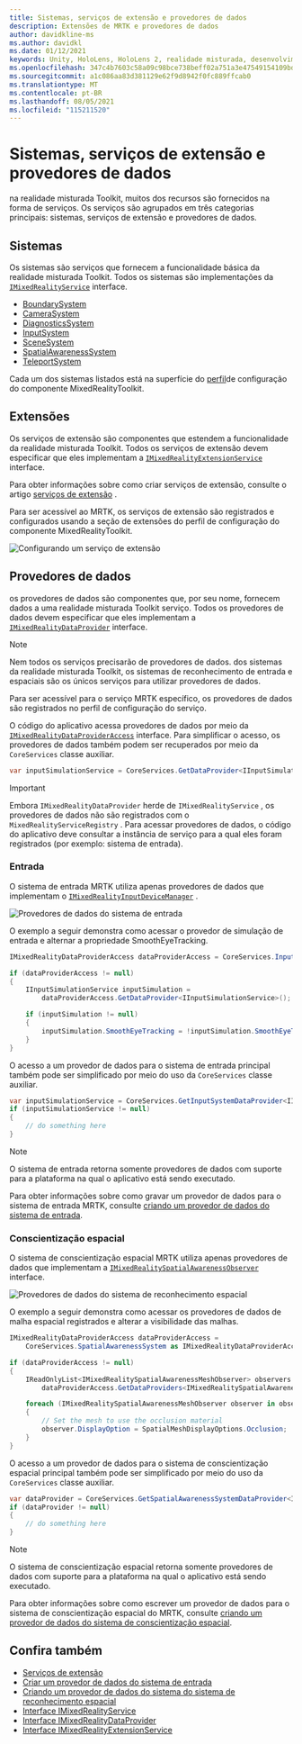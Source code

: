 ```yaml
---
title: Sistemas, serviços de extensão e provedores de dados
description: Extensões de MRTK e provedores de dados
author: davidkline-ms
ms.author: davidkl
ms.date: 01/12/2021
keywords: Unity, HoloLens, HoloLens 2, realidade misturada, desenvolvimento, MRTK, extensões do sistema,
ms.openlocfilehash: 347c4b7603c58a09c98bce738beff02a751a3e47549154109bd2b661ba13e9a6
ms.sourcegitcommit: a1c086aa83d381129e62f9d8942f0fc889ffcab0
ms.translationtype: MT
ms.contentlocale: pt-BR
ms.lasthandoff: 08/05/2021
ms.locfileid: "115211520"
---
```

# <a name="systems-extension-services-and-data-providers"></a>Sistemas, serviços de extensão e provedores de dados

na realidade misturada Toolkit, muitos dos recursos são fornecidos na forma de serviços. Os serviços são agrupados em três categorias principais: sistemas, serviços de extensão e provedores de dados.

## <a name="systems"></a>Sistemas

Os sistemas são serviços que fornecem a funcionalidade básica da realidade misturada Toolkit. Todos os sistemas são implementações da [`IMixedRealityService`](xref:Microsoft.MixedReality.Toolkit.IMixedRealityService) interface.

- [BoundarySystem](../features/boundary/boundary-system-getting-started.md)
- [CameraSystem](../features/camera-system/camera-system-overview.md)
- [DiagnosticsSystem](../features/diagnostics/diagnostics-system-getting-started.md)
- [InputSystem](../features/input/overview.md)
- [SceneSystem](../features/scene-system/scene-system-getting-started.md)
- [SpatialAwarenessSystem](../features/spatial-awareness/spatial-awareness-getting-started.md)
- [TeleportSystem](../features/teleport-system/teleport-system.md)

Cada um dos sistemas listados está na superfície do [perfil](../features/profiles/profiles.md)de configuração do componente MixedRealityToolkit.

## <a name="extensions"></a>Extensões

Os serviços de extensão são componentes que estendem a funcionalidade da realidade misturada Toolkit. Todos os serviços de extensão devem especificar que eles implementam a [`IMixedRealityExtensionService`](xref:Microsoft.MixedReality.Toolkit.IMixedRealityExtensionService) interface.

Para obter informações sobre como criar serviços de extensão, consulte o artigo [serviços de extensão](../features/extensions/extension-services.md) .

Para ser acessível ao MRTK, os serviços de extensão são registrados e configurados usando a seção de extensões do perfil de configuração do componente MixedRealityToolkit.

![Configurando um serviço de extensão](../features/images/profiles/ConfiguredExtensionService.png)

## <a name="data-providers"></a>Provedores de dados

os provedores de dados são componentes que, por seu nome, fornecem dados a uma realidade misturada Toolkit serviço. Todos os provedores de dados devem especificar que eles implementam a [`IMixedRealityDataProvider`](xref:Microsoft.MixedReality.Toolkit.IMixedRealityDataProvider) interface.

> [!NOTE]
> Nem todos os serviços precisarão de provedores de dados. dos sistemas da realidade misturada Toolkit, os sistemas de reconhecimento de entrada e espaciais são os únicos serviços para utilizar provedores de dados.

Para ser acessível para o serviço MRTK específico, os provedores de dados são registrados no perfil de configuração do serviço.

O código do aplicativo acessa provedores de dados por meio da [`IMixedRealityDataProviderAccess`](xref:Microsoft.MixedReality.Toolkit.IMixedRealityDataProviderAccess) interface. Para simplificar o acesso, os provedores de dados também podem ser recuperados por meio da `CoreServices` classe auxiliar.

```c#
var inputSimulationService = CoreServices.GetDataProvider<IInputSimulationService>(CoreServices.InputSystem);
```

> [!IMPORTANT]
> Embora `IMixedRealityDataProvider` herde de `IMixedRealityService` , os provedores de dados não são registrados com o `MixedRealityServiceRegistry` . Para acessar provedores de dados, o código do aplicativo deve consultar a instância de serviço para a qual eles foram registrados (por exemplo: sistema de entrada).

### <a name="input"></a>Entrada

O sistema de entrada MRTK utiliza apenas provedores de dados que implementam o [`IMixedRealityInputDeviceManager`](xref:Microsoft.MixedReality.Toolkit.Input.IMixedRealityInputDeviceManager) .

![Provedores de dados do sistema de entrada](../features/images/input/RegisteredServiceProviders.PNG)

O exemplo a seguir demonstra como acessar o provedor de simulação de entrada e alternar a propriedade SmoothEyeTracking.

```c#
IMixedRealityDataProviderAccess dataProviderAccess = CoreServices.InputSystem as IMixedRealityDataProviderAccess;

if (dataProviderAccess != null)
{
    IInputSimulationService inputSimulation =
        dataProviderAccess.GetDataProvider<IInputSimulationService>();

    if (inputSimulation != null)
    {
        inputSimulation.SmoothEyeTracking = !inputSimulation.SmoothEyeTracking;
    }
}
```

O acesso a um provedor de dados para o sistema de entrada principal também pode ser simplificado por meio do uso da `CoreServices` classe auxiliar.

```c#
var inputSimulationService = CoreServices.GetInputSystemDataProvider<IInputSimulationService>();
if (inputSimulationService != null)
{
    // do something here
}
```

> [!NOTE]
> O sistema de entrada retorna somente provedores de dados com suporte para a plataforma na qual o aplicativo está sendo executado.

Para obter informações sobre como gravar um provedor de dados para o sistema de entrada MRTK, consulte [criando um provedor de dados do sistema de entrada](../features/input/create-data-provider.md).

### <a name="spatial-awareness"></a>Conscientização espacial

O sistema de conscientização espacial MRTK utiliza apenas provedores de dados que implementam a [`IMixedRealitySpatialAwarenessObserver`](xref:Microsoft.MixedReality.Toolkit.SpatialAwareness.IMixedRealitySpatialAwarenessObserver) interface.

![Provedores de dados do sistema de reconhecimento espacial](../features/images/spatial-awareness/SpatialAwarenessProfile.png)

O exemplo a seguir demonstra como acessar os provedores de dados de malha espacial registrados e alterar a visibilidade das malhas.

```c#
IMixedRealityDataProviderAccess dataProviderAccess =
    CoreServices.SpatialAwarenessSystem as IMixedRealityDataProviderAccess;

if (dataProviderAccess != null)
{
    IReadOnlyList<IMixedRealitySpatialAwarenessMeshObserver> observers =
        dataProviderAccess.GetDataProviders<IMixedRealitySpatialAwarenessMeshObserver>();

    foreach (IMixedRealitySpatialAwarenessMeshObserver observer in observers)
    {
        // Set the mesh to use the occlusion material
        observer.DisplayOption = SpatialMeshDisplayOptions.Occlusion;
    }
}
```

O acesso a um provedor de dados para o sistema de conscientização espacial principal também pode ser simplificado por meio do uso da `CoreServices` classe auxiliar.

```c#
var dataProvider = CoreServices.GetSpatialAwarenessSystemDataProvider<IMixedRealitySpatialAwarenessMeshObserver>();
if (dataProvider != null)
{
    // do something here
}
```

> [!NOTE]
> O sistema de conscientização espacial retorna somente provedores de dados com suporte para a plataforma na qual o aplicativo está sendo executado.

Para obter informações sobre como escrever um provedor de dados para o sistema de conscientização espacial do MRTK, consulte [criando um provedor de dados do sistema de conscientização espacial](../features/spatial-awareness/create-data-provider.md).

## <a name="see-also"></a>Confira também

- [Serviços de extensão](../features/extensions/extension-services.md)
- [Criar um provedor de dados do sistema de entrada](../features/input/create-data-provider.md)
- [Criando um provedor de dados do sistema do sistema de reconhecimento espacial](../features/spatial-awareness/create-data-provider.md)
- [Interface IMixedRealityService](xref:Microsoft.MixedReality.Toolkit.IMixedRealityService)
- [Interface IMixedRealityDataProvider](xref:Microsoft.MixedReality.Toolkit.IMixedRealityDataProvider)
- [Interface IMixedRealityExtensionService](xref:Microsoft.MixedReality.Toolkit.IMixedRealityExtensionService)
